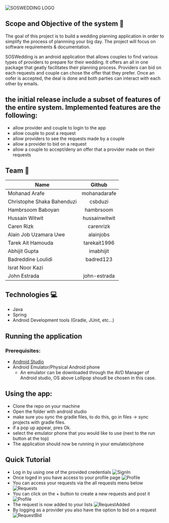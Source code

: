 ![SOSWEDDING LOGO](app/src/main/res/drawable/logo.png)
## Scope and Objective of the system 🎯
The goal of this project is to build a wedding planning application in order to simplify the process of plannning your big day. The project will focus on software requirements & documentation. 

SOSWedding is an android application that allows couples to find various types of providers to prepare for their wedding. It offers an all in one package that geatly facilitates their planning process. Providers can bid on each requests and couple can chose the offer that they prefer. Once an oofer is accepted, the deal is done and both parties can interact with each other by emails.

## the initial release include a subset of features of the entire system. Implemented features are the following:
- allow provider and couple to login to the app
- allow couple to post a request
- allow providers to see the requests made by a couple
- allow a provider to bid on a request
- allow a couple to accept/deny an offer that a provider made on their requests

## Team 👥
| Name          | Github        |
| ------------- |:-------------:|
| Mohanad Arafe | mohanadarafe |
| Christophe Shaka Bahenduzi | csbduzi |
| Hambrsoom Baboyan | hambrsoom |
| Hussain Witwit | hussainwitwit |
| Caren Rizk | carenrizk |
| Alain Job Uzamara Uwe | alainjobs |
| Tarek Ait Hamouda | tarekait1996 |
| Abhijit Gupta | imabhijit |
| Badreddine Loulidi | badred123 |
| Israt Noor Kazi |  |
| John Estrada | john-estrada |

## Technologies 💻
* Java
* Spring
* Android Development tools (Gradle, JUnit, etc...)

## Running the application
### Prerequisites:
- [Android Studio](https://developer.android.com/studio/?gclid=CjwKCAiA_f3uBRAmEiwAzPuaMxg5PgkmsiogvlSd5_FehojyKiAF6KYvjy8YCh-C5vJtFah5n8iKfxoCdbgQAvD_BwE)
- Android Emulator/Physical Android phone
  - An emulator can be downloaded through the AVD Manager of Android studio, OS above Lollipop shoudl be chosen in this case.
## Using the app:
- Clone the repo on your machine
- Open the folder with android studio
- make sure you sync the gradle files, to do this, go in files -> sync projects with gradle files.
 - if a pop up appear, pres Ok.
- select the emulator phone that you would like to use (next to the run button at the top)
- The application should now be running in your emulator/phone

## Quick Tutorial
- Log in by using one of the provided credentials
![SignIn](app/src/main/res/drawable/Screenshot_1574962035.jpg)
- Once loged in you have access to your profile page
![Profile](app/src/main/res/drawable/profile.png)
- You can access your requests via the all requests menu below
![Requests](app/src/main/res/drawable/all_requests.png)
- You can click on the + button to create a new requests and post it
![Profile](app/src/main/res/drawable/creating_a_request_2.png)
- The request is now added to your lists
![RequestAdded](app/src/main/res/drawable/request_added.png)
- By logging as a provider you also have the option to bid on a request
![RequestBid](app/src/main/res/drawable/make_offer.png)
